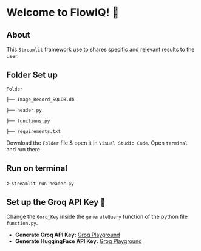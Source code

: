 # Welcome to FlowIQ! 🔗

## About

This `Streamlit` framework use to shares specific and relevant results to the user.


## Folder Set up

`Folder`

  `├── Image_Record_SQLDB.db`
  
  `├── header.py`
  
  `├── functions.py`
  
  `├── requirements.txt`

Download the `Folder` file & open it in `Visual Studio Code`. Open  `terminal` and run there

## Run on terminal

\> `streamlit run header.py`


## Set up the Groq API Key 🔗
Change the `Gorq_Key` inside the `generateQuery` function of the python file  `function.py`. 

- **Generate Groq API Key:** [Groq Playground](https://console.groq.com/keys)
- **Generate HuggingFace API Key:** [Groq Playground](https://console.groq.com/keys)

